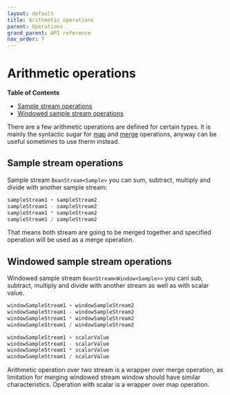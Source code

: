 ```yaml
---
layout: default
title: Arithmetic operations
parent: Operations
grand_parent: API reference
nav_order: 7
---
```

Arithmetic operations
========

<!-- START doctoc generated TOC please keep comment here to allow auto update -->
<!-- DON'T EDIT THIS SECTION, INSTEAD RE-RUN doctoc TO UPDATE -->
**Table of Contents**

- [Sample stream operations](#sample-stream-operations)
- [Windowed sample stream operations](#windowed-sample-stream-operations)

<!-- END doctoc generated TOC please keep comment here to allow auto update -->

There are a few arithmetic operations are defined for certain types. It is mainly the syntactic sugar for [map](map-operation.md) and [merge](merge-operation.md) operations, anyway can be useful sometimes to use therm instead.

Sample stream operations
---------

Sample stream `BeanStream<Sample>` you can sum, subtract, multiply and divide with another sample stream:

```kotlin
sampleStream1 + sampleStream2
sampleStream1 - sampleStream2
sampleStream1 * sampleStream2
sampleStream1 / sampleStream2
```

That means both stream are going to be merged together and specified operation will be used as a merge operation.

Windowed sample stream operations
--------

Windowed sample stream `BeanStream<Window<Sample>>` you canl sub, subtract, multiply and divide with another stream as well as with scalar value. 

```kotlin
windowSampleStream1 + windowSampleStream2
windowSampleStream1 - windowSampleStream2
windowSampleStream1 * windowSampleStream2
windowSampleStream1 / windowSampleStream2

windowSampleStream1 + scalarValue
windowSampleStream1 - scalarValue
windowSampleStream1 * scalarValue
windowSampleStream1 / scalarValue
```

Arithmetic operation over two stream is a wrapper over merge operation, as limitation for merging windowed stream window should have similar characteristics. Operation with scalar is a wrapper over map operation.